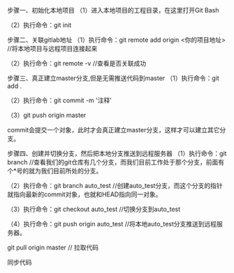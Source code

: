 步骤一、初始化本地项目
（1）进入本地项目的工程目录，在这里打开Git Bash

（2）执行命令：git init

 

步骤二、关联gitlab地址
（1）执行命令：git remote add origin <你的项目地址>   //将本地项目与远程项目连接起来

（2）执行命令：git remote -v    //查看是否关联成功

 

步骤三、真正建立master分支,但是无需推送代码到master
（1）执行命令：git add .

（2）执行命令：git commit -m '注释'
 
（3）git push origin master 

commit会提交一个对象，此时才会真正建立master分支，这样才可以建立其它分支。

 

步骤四、创建并切换分支，然后把本地分支推送到远程服务器
（1）执行命令：git branch    //查看我们的git仓库有几个分支，而我们目前工作处于那个分支，前面有个*号的就为我们目前所处的分支。

（2）执行命令：git branch auto_test   //创建auto_test分支，而这个分支的指针就指向最新的commit对象，也就和HEAD指向同一对象。

（3）执行命令：git checkout auto_test   //切换分支到auto_test

（4）执行命令：git push origin auto_test  //将本地auto_test分支推送到远程服务器。


 git pull origin master  // 拉取代码

同步代码